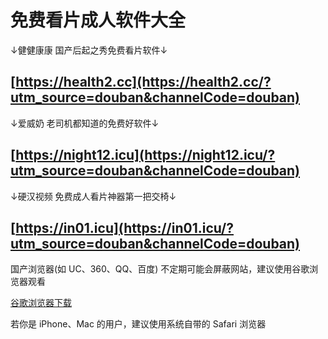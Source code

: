 # 免费看片成人软件大全
↓健健康康 国产后起之秀免费看片软件↓

[https://health2.cc](https://health2.cc/?utm_source=douban&channelCode=douban)
------------------------------------------------------------------------------
  
↓爱威奶 老司机都知道的免费好软件↓

[https://night12.icu](https://night12.icu/?utm_source=douban&channelCode=douban)
------------------------------------------------------------------------------
  
↓硬汉视频 免费成人看片神器第一把交椅↓

[https://in01.icu](https://in01.icu/?utm_source=douban&channelCode=douban)
------------------------------------------------------------------------------
  
国产浏览器(如 UC、360、QQ、百度) 不定期可能会屏蔽网站，建议使用谷歌浏览器观看 

[谷歌浏览器下载](https://www.google.cn/chrome "谷歌浏览器")

若你是 iPhone、Mac 的用户，建议使用系统自带的 Safari 浏览器
